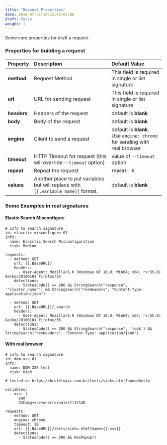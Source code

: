 ```yaml
---
title: "Request Properties"
date: 2019-07-31T14:12:42+07:00
draft: false
weight: 1
---
```


Some core properties for draft a request.

### Properties for building a request

| Property      | Description                          | Default Value                            |
|---------------|:-------------------------------------|:-----------------------------------------|
| **method**    | Request Method           | This field is required in single or list signature |
| **url**       | URL for sending request  | This field is required in single or list signature |
| **headers**   | Headers of the request | default is **blank** |
| **body**      | Body of the request | default is **blank** |
| **engine**    | Client to send a request | default is **blank**. Use `engine: chrome` for sending with real browser |
| **timeout**   | HTTP Timeout for request (this will override `--timeout` option) | value of `--timeout` option |
| **repeat**    | Repeat the request | `repeat: 0`  |
| **values**    | Another place to put variables but will replace with `[[.variable_name]]` format. | default is **blank** |

### Some Examples in real signatures

#### Elastic Search Misconfigure

```
# info to search signature
id: elasctic-misconfigure-01
info:
  name: Elasctic Search Misconfiguration
  risk: Medium

requests:
  - method: GET
    url: {{.BaseURL}}
    headers:
      - User-Agent: Mozilla/5.0 (Windows NT 10.0; Win64; x64; rv:55.0) Gecko/20100101 Firefox/55
    detections:
      - StatusCode() == 200 && StringSearch("response", '"cluster_name"') && StringSearch("resHeaders", "Content-Type: application/json")

  - method: GET
    url: {{.BaseURL}}/_search
    headers:
      - User-Agent: Mozilla/5.0 (Windows NT 10.0; Win64; x64; rv:55.0) Gecko/20100101 Firefox/55
    detections:
      - StatusCode() == 200 && StringSearch("response", 'took') && StringSearch("resHeaders", "Content-Type: application/json")
```

#### With real browser

```
# info to search signature
id: dom-xss-01
info:
  name: DOM XSS test
  risk: High

# tested on https://brutelogic.com.br/tests/sinks.html?name=hello

variables:
  - xss: |
      sam
      %3Cimg+src+onerror=alert(1)%3E

requests:
  - method: GET
    engine: chrome
    timeout: 10
    url: {{.BaseURL}}/tests/sinks.html?name={{.xss}}
    detections:
      - StatusCode() == 200 && HasPopUp()
```